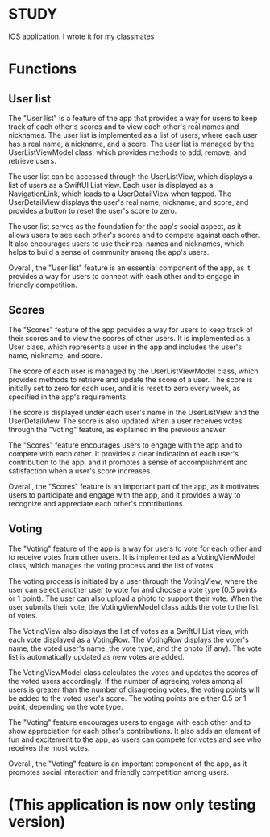 
STUDY
=============

IOS application. I wrote it for my classmates


# Functions

## User list

The "User list" is a feature of the app that provides a way for users to keep track of each other's scores and to view each other's real names and nicknames. The user list is implemented as a list of users, where each user has a real name, a nickname, and a score. The user list is managed by the UserListViewModel class, which provides methods to add, remove, and retrieve users.

The user list can be accessed through the UserListView, which displays a list of users as a SwiftUI List view. Each user is displayed as a NavigationLink, which leads to a UserDetailView when tapped. The UserDetailView displays the user's real name, nickname, and score, and provides a button to reset the user's score to zero.

The user list serves as the foundation for the app's social aspect, as it allows users to see each other's scores and to compete against each other. It also encourages users to use their real names and nicknames, which helps to build a sense of community among the app's users.

Overall, the "User list" feature is an essential component of the app, as it provides a way for users to connect with each other and to engage in friendly competition.

## Scores

The "Scores" feature of the app provides a way for users to keep track of their scores and to view the scores of other users. It is implemented as a User class, which represents a user in the app and includes the user's name, nickname, and score.

The score of each user is managed by the UserListViewModel class, which provides methods to retrieve and update the score of a user. The score is initially set to zero for each user, and it is reset to zero every week, as specified in the app's requirements.

The score is displayed under each user's name in the UserListView and the UserDetailView. The score is also updated when a user receives votes through the "Voting" feature, as explained in the previous answer.

The "Scores" feature encourages users to engage with the app and to compete with each other. It provides a clear indication of each user's contribution to the app, and it promotes a sense of accomplishment and satisfaction when a user's score increases.

Overall, the "Scores" feature is an important part of the app, as it motivates users to participate and engage with the app, and it provides a way to recognize and appreciate each other's contributions.

## Voting 

The "Voting" feature of the app is a way for users to vote for each other and to receive votes from other users. It is implemented as a VotingViewModel class, which manages the voting process and the list of votes.

The voting process is initiated by a user through the VotingView, where the user can select another user to vote for and choose a vote type (0.5 points or 1 point). The user can also upload a photo to support their vote. When the user submits their vote, the VotingViewModel class adds the vote to the list of votes.

The VotingView also displays the list of votes as a SwiftUI List view, with each vote displayed as a VotingRow. The VotingRow displays the voter's name, the voted user's name, the vote type, and the photo (if any). The vote list is automatically updated as new votes are added.

The VotingViewModel class calculates the votes and updates the scores of the voted users accordingly. If the number of agreeing votes among all users is greater than the number of disagreeing votes, the voting points will be added to the voted user's score. The voting points are either 0.5 or 1 point, depending on the vote type.

The "Voting" feature encourages users to engage with each other and to show appreciation for each other's contributions. It also adds an element of fun and excitement to the app, as users can compete for votes and see who receives the most votes.

Overall, the "Voting" feature is an important component of the app, as it promotes social interaction and friendly competition among users.

# (This application is now only testing version)
